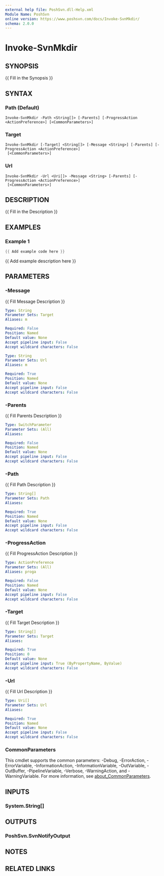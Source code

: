 ```yaml
---
external help file: PoshSvn.dll-Help.xml
Module Name: PoshSvn
online version: https://www.poshsvn.com/docs/Invoke-SvnMkdir/
schema: 2.0.0
---
```


# Invoke-SvnMkdir

## SYNOPSIS
{{ Fill in the Synopsis }}

## SYNTAX

### Path (Default)
```
Invoke-SvnMkdir -Path <String[]> [-Parents] [-ProgressAction <ActionPreference>] [<CommonParameters>]
```

### Target
```
Invoke-SvnMkdir [-Target] <String[]> [-Message <String>] [-Parents] [-ProgressAction <ActionPreference>]
 [<CommonParameters>]
```

### Url
```
Invoke-SvnMkdir -Url <Uri[]> -Message <String> [-Parents] [-ProgressAction <ActionPreference>]
 [<CommonParameters>]
```

## DESCRIPTION
{{ Fill in the Description }}

## EXAMPLES

### Example 1
```powershell
{{ Add example code here }}
```

{{ Add example description here }}

## PARAMETERS

### -Message
{{ Fill Message Description }}

```yaml
Type: String
Parameter Sets: Target
Aliases: m

Required: False
Position: Named
Default value: None
Accept pipeline input: False
Accept wildcard characters: False
```

```yaml
Type: String
Parameter Sets: Url
Aliases: m

Required: True
Position: Named
Default value: None
Accept pipeline input: False
Accept wildcard characters: False
```

### -Parents
{{ Fill Parents Description }}

```yaml
Type: SwitchParameter
Parameter Sets: (All)
Aliases:

Required: False
Position: Named
Default value: None
Accept pipeline input: False
Accept wildcard characters: False
```

### -Path
{{ Fill Path Description }}

```yaml
Type: String[]
Parameter Sets: Path
Aliases:

Required: True
Position: Named
Default value: None
Accept pipeline input: False
Accept wildcard characters: False
```

### -ProgressAction
{{ Fill ProgressAction Description }}

```yaml
Type: ActionPreference
Parameter Sets: (All)
Aliases: proga

Required: False
Position: Named
Default value: None
Accept pipeline input: False
Accept wildcard characters: False
```

### -Target
{{ Fill Target Description }}

```yaml
Type: String[]
Parameter Sets: Target
Aliases:

Required: True
Position: 0
Default value: None
Accept pipeline input: True (ByPropertyName, ByValue)
Accept wildcard characters: False
```

### -Url
{{ Fill Url Description }}

```yaml
Type: Uri[]
Parameter Sets: Url
Aliases:

Required: True
Position: Named
Default value: None
Accept pipeline input: False
Accept wildcard characters: False
```

### CommonParameters
This cmdlet supports the common parameters: -Debug, -ErrorAction, -ErrorVariable, -InformationAction, -InformationVariable, -OutVariable, -OutBuffer, -PipelineVariable, -Verbose, -WarningAction, and -WarningVariable. For more information, see [about_CommonParameters](http://go.microsoft.com/fwlink/?LinkID=113216).

## INPUTS

### System.String[]

## OUTPUTS

### PoshSvn.SvnNotifyOutput

## NOTES

## RELATED LINKS
